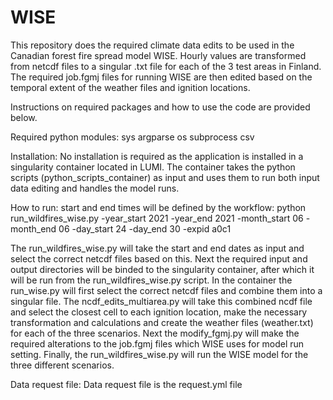 # WISE
This repository does the required climate data edits to be used in the Canadian forest fire spread model WISE. Hourly values are transformed from netcdf files to a singular .txt file for each of the 3 test areas in Finland. The required job.fgmj files for running WISE are then edited based on the temporal extent of the weather files and ignition locations.

Instructions on required packages and how to use the code are provided below.

Required python modules:
sys
argparse
os
subprocess
csv

Installation:
No installation is required as the application is installed in a singularity container located in LUMI. The container takes the python scripts (python_scripts_container) as input and uses them to run both input data editing and handles the model runs.

How to run:
start and end times will be defined by the workflow:
python run_wildfires_wise.py -year_start 2021 -year_end 2021 -month_start 06 -month_end 06 -day_start 24 -day_end 30 -expid a0c1

The run_wildfires_wise.py will take the start and end dates as input and select the correct netcdf files based on this. Next the required input and output directories will be binded to the singularity container, after which it will be run from the run_wildfires_wise.py script. In the container the run_wise.py will first select the correct netcdf files and combine them into a singular file. The ncdf_edits_multiarea.py will take this combined ncdf file and select the closest cell to each ignition location, make the necessary transformation and calculations and create the weather files (weather.txt) for each of the three scenarios. Next the modify_fgmj.py will make the required alterations to the job.fgmj files which WISE uses for model run setting. Finally, the run_wildfires_wise.py will run the WISE model for the three different scenarios.

Data request file:
Data request file is the request.yml file
